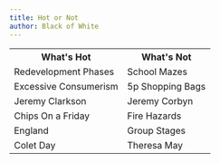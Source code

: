 ```yaml
---
title: Hot or Not
author: Black of White
---
```


<table>
  <tr>
    <th class="tg-031e">What's Hot</th>
    <th class="tg-031e">What's Not</th>
  </tr>
  <tr>
    <td class="tg-031e">Redevelopment Phases</td>
    <td class="tg-031e">School Mazes</td>
  </tr>
  <tr>
    <td class="tg-031e">Excessive Consumerism</td>
    <td class="tg-031e">5p Shopping Bags</td>
  </tr>
  <tr>
    <td class="tg-031e">Jeremy Clarkson</td>
    <td class="tg-031e">Jeremy Corbyn</td>
  </tr>
  <tr>
    <td class="tg-031e">Chips On a Friday</td>
    <td class="tg-031e">Fire Hazards</td>
  </tr>
  <tr>
    <td class="tg-031e">England</td>
    <td class="tg-031e">Group Stages</td>
  </tr>
  <tr>
    <td class="tg-031e">Colet Day</td>
    <td class="tg-031e">Theresa May</td>
  </tr>
</table>
